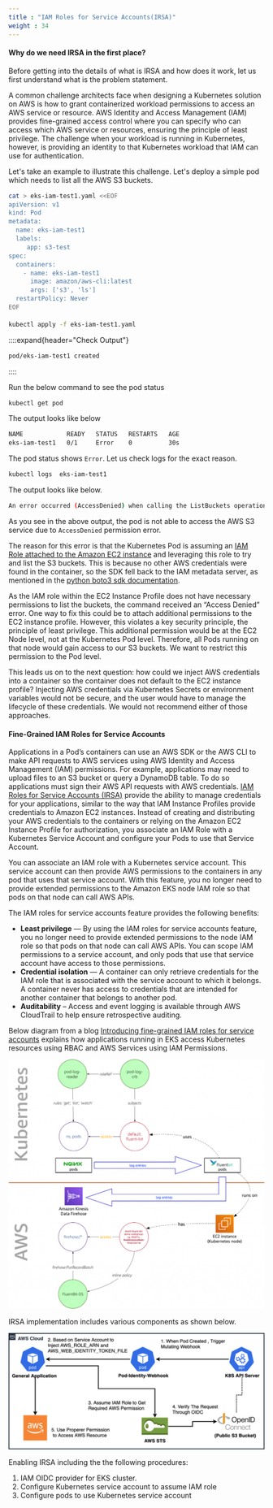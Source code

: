```yaml
---
title : "IAM Roles for Service Accounts(IRSA)"
weight : 34
---
```


#### Why do we need IRSA in the first place?

Before getting into the details of what is IRSA and how does it work, let us first understand what is the problem statement.

A common challenge architects face when designing a Kubernetes solution on AWS is how to grant containerized workload permissions to access an AWS service or resource. AWS Identity and Access Management (IAM) provides fine-grained access control where you can specify who can access which AWS service or resources, ensuring the principle of least privilege. The challenge when your workload is running in Kubernetes, however, is providing an identity to that Kubernetes workload that IAM can use for authentication.

Let's take an example to illustrate this challenge. Let's deploy a simple pod which needs to list all the AWS S3 buckets.

```bash
cat > eks-iam-test1.yaml <<EOF
apiVersion: v1
kind: Pod
metadata:
  name: eks-iam-test1
  labels:
     app: s3-test
spec:
  containers:
    - name: eks-iam-test1
      image: amazon/aws-cli:latest
      args: ['s3', 'ls']
  restartPolicy: Never
EOF

kubectl apply -f eks-iam-test1.yaml
```

::::expand{header="Check Output"}
```bash
pod/eks-iam-test1 created
```
::::

Run the below command to see the pod status

```bash
kubectl get pod
```

The output looks like below

```bash
NAME            READY   STATUS   RESTARTS   AGE
eks-iam-test1   0/1     Error    0          30s
```

The pod status shows `Error`. Let us check logs for the exact reason.

```bash
kubectl logs  eks-iam-test1
```

The output looks like below.

```bash
An error occurred (AccessDenied) when calling the ListBuckets operation: Access Denied
```

As you see in the above output, the pod is not able to access the AWS S3 service due to `AccessDenied` permission error.

The reason for this error is that the Kubernetes Pod is assuming an [IAM Role attached to the Amazon EC2 instance](https://docs.aws.amazon.com/AWSEC2/latest/UserGuide/iam-roles-for-amazon-ec2.html) and leveraging this role to try and list the S3 buckets. This is because no other AWS credentials were found in the container, so the SDK fell back to the IAM metadata server, as mentioned in the [python boto3 sdk documentation](https://boto3.amazonaws.com/v1/documentation/api/latest/guide/credentials.html#id1).

As the IAM role within the EC2 Instance Profile does not have necessary permissions to list the buckets, the command received an “Access Denied” error.  One way to fix this could be to attach additional permissions to the EC2 instance profile. However, this violates a key security principle, the principle of least privilege. This additional permission would be at the EC2 Node level, not at the Kubernetes Pod level. Therefore, all Pods running on that node would gain access to our S3 buckets. We want to restrict this permission to the Pod level.


This leads us on to the next question: how could we inject AWS credentials into a container so the container does not default to the EC2 instance profile? Injecting AWS credentials via Kubernetes Secrets or environment variables would not be secure, and the user would have to manage the lifecycle of these credentials. We would not recommend either of those approaches.

#### Fine-Grained IAM Roles for Service Accounts

Applications in a Pod’s containers can use an AWS SDK or the AWS CLI to make API requests to AWS services using AWS Identity and Access Management (IAM) permissions. For example, applications may need to upload files to an S3 bucket or query a DynamoDB table. To do so applications must sign their AWS API requests with AWS credentials. [IAM Roles for Service Accounts (IRSA)](https://docs.aws.amazon.com/eks/latest/userguide/iam-roles-for-service-accounts.html) provide the ability to manage credentials for your applications, similar to the way that IAM Instance Profiles provide credentials to Amazon EC2 instances. Instead of creating and distributing your AWS credentials to the containers or relying on the Amazon EC2 Instance Profile for authorization, you associate an IAM Role with a Kubernetes Service Account and configure your Pods to use that Service Account.


You can associate an IAM role with a Kubernetes service account. This service account can then provide AWS permissions to the containers in any pod that uses that service account. With this feature, you no longer need to provide extended permissions to the Amazon EKS node IAM role so that pods on that node can call AWS APIs.

The IAM roles for service accounts feature provides the following benefits:

* **Least privilege** — By using the IAM roles for service accounts feature, you no longer need to provide extended permissions to the node IAM role so that pods on that node can call AWS APIs. You can scope IAM permissions to a service account, and only pods that use that service account have access to those permissions.
* **Credential isolation** — A container can only retrieve credentials for the IAM role that is associated with the service account to which it belongs. A container never has access to credentials that are intended for another container that belongs to another pod.
* **Auditability** – Access and event logging is available through AWS CloudTrail to help ensure retrospective auditing.


Below diagram from a blog [Introducing fine-grained IAM roles for service accounts](https://aws.amazon.com/blogs/opensource/introducing-fine-grained-iam-roles-service-accounts/) explains how applications running in EKS access Kubernetes resources using RBAC and AWS Services using IAM Permissions.


![iam-rbac-example](/static/images/iam/irsa/iam-rbac-example-1024x997.png)

IRSA implementation includes various components as shown below.

![irsa](/static/images/iam/irsa/irsa.png)


Enabling IRSA including the the following procedures:

1. IAM OIDC provider for EKS cluster.
2. Configure Kubernetes service account to assume IAM role
3. Configure pods to use Kubernetes service account
